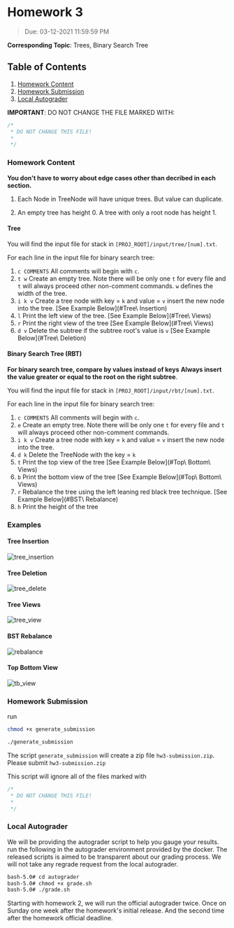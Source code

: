 # Homework 3

> Due: 03-12-2021 11:59:59 PM

**Corresponding Topic**:  Trees, Binary Search Tree

## Table of Contents

1. [Homework Content](<#Homework\ Content>)
2. [Homework Submission](<#Homework\ Submission>)
3. [Local Autograder](<#Local\ Autograder>)

**IMPORTANT**: DO NOT CHANGE THE FILE MARKED WITH:

```cpp
/*
 * DO NOT CHANGE THIS FILE!
 *
 */
```

### Homework Content

**You don't have to worry about edge cases other than decribed in each section.**

1. Each Node in TreeNode will have unique trees.  But value can duplicate.

2. An empty tree has height 0.  A tree with only a root node has height 1.

#### Tree

You will find the input file for stack in `[PROJ_ROOT]/input/tree/[num].txt`.

For each line in the input file for binary search tree:

1. `c COMMENTS` All comments will begin with `c`.
2. `t w` Create an empty tree.  Note there will be only one `t` for every file and `t` will always proceed other non-comment commands. ```w``` defines the width of the tree.
3. `i k v` Create a tree node with key = `k` and value = `v` insert the new node into the tree. [See Example Below](#Tree\ Insertion)
4. `l` Print the left view of the tree. [See Example Below](#Tree\ Views)
5. `r` Print the right view of the tree [See Example Below](#Tree\ Views)
6. `d v` Delete the subtree if the subtree root's value is `v` [See Example Below](#Tree\ Deletion)

#### Binary Search Tree (RBT)

**For binary search tree, compare by values instead of keys**
**Always insert the value greater or equal to the root on the right subtree**.

You will find the input file for stack in `[PROJ_ROOT]/input/rbt/[num].txt`.

For each line in the input file for binary search tree:

1. `c COMMENTS` All comments will begin with `c`.
2. `e` Create an empty tree.  Note there will be only one `t` for every file and `t` will always proceed other non-comment commands.
3. `i k v` Create a tree node with key = `k` and value = `v` insert the new node into the tree.
4. `d k` Delete the TreeNode with the key = `k`
5. `t` Print the top view of the tree [See Example Below](#Top\ Bottom\ Views)
6. `b` Print the bottom view of the tree [See Example Below](#Top\ Bottom\ Views)
7. `r` Rebalance the tree using the left leaning red black tree technique. [See Example Below](#BST\ Rebalance)
8. `h` Print the height of the tree

### Examples

#### Tree Insertion

![tree_insertion](assets/tree_insertion.png)

#### Tree Deletion

![tree_delete](assets/tree_delete.PNG)

#### Tree Views

![tree_view](assets/lr_tree_view.PNG)

#### BST Rebalance

![rebalance](assets/rebalance.PNG)

#### Top Bottom View

![tb_view](assets/bst_tb.PNG)


### Homework Submission

run

```bash
chmod +x generate_submission

./generate_submission
```

The script `generate_submission` will create a zip file `hw3-submission.zip`.
Please submit `hw3-submission.zip`

This script will ignore all of the files marked with

```cpp
/*
 * DO NOT CHANGE THIS FILE!
 *
 */
```

### Local Autograder

We will be providing the autograder script to help you gauge your results.
run the following in the autograder environment provided by the docker. The released scripts is aimed to be transparent about our grading process. We will not take any regrade request from the local autograder.

```txt
bash-5.0# cd autograder
bash-5.0# chmod +x grade.sh
bash-5.0# ./grade.sh
```

Starting with homework 2, we will run the official autograder twice. Once on Sunday one week after the homework's initial release. And the second time after the homework official deadline.
